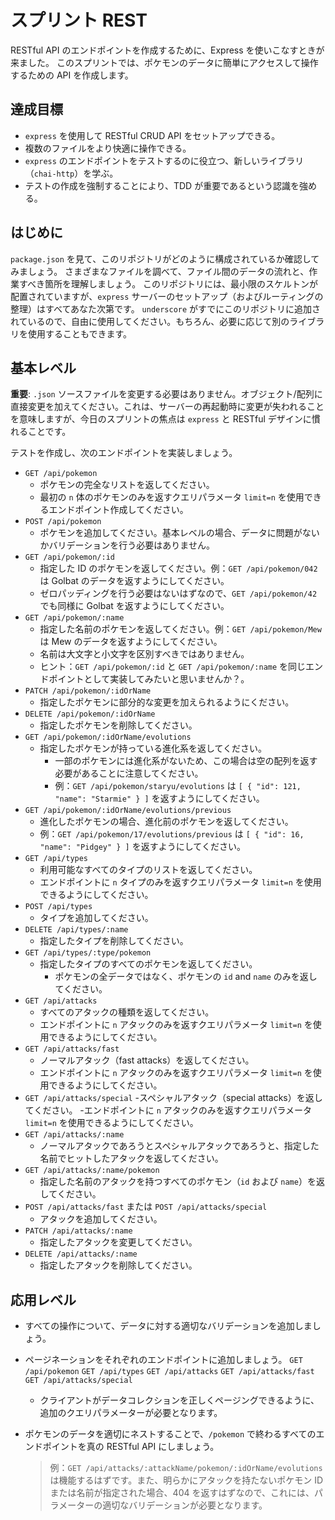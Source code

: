 # スプリント REST

RESTful API のエンドポイントを作成するために、Express を使いこなすときが来ました。
このスプリントでは、ポケモンのデータに簡単にアクセスして操作するための API を作成します。

## 達成目標

- `express` を使用して RESTful CRUD API をセットアップできる。
- 複数のファイルをより快適に操作できる。
- `express` のエンドポイントをテストするのに役立つ、新しいライブラリ（`chai-http`）を学ぶ。
- テストの作成を強制することにより、TDD が重要であるという認識を強める。

## はじめに

`package.json` を見て、このリポジトリがどのように構成されているか確認してみましょう。
さまざまなファイルを調べて、ファイル間のデータの流れと、作業すべき箇所を理解しましょう。
このリポジトリには、最小限のスケルトンが配置されていますが、`express` サーバーのセットアップ（およびルーティングの整理）はすべてあなた次第です。
`underscore` がすでにこのリポジトリに追加されているので、自由に使用してください。もちろん、必要に応じて別のライブラリを使用することもできます。

## 基本レベル

**重要**: `.json` ソースファイルを変更する必要はありません。オブジェクト/配列に直接変更を加えてください。これは、サーバーの再起動時に変更が失われることを意味しますが、今日のスプリントの焦点は `express` と RESTful デザインに慣れることです。

テストを作成し、次のエンドポイントを実装しましょう。

- `GET /api/pokemon`
  - ポケモンの完全なリストを返してください。
  - 最初の `n` 体のポケモンのみを返すクエリパラメータ `limit=n` を使用できるエンドポイント作成してください。
- `POST /api/pokemon`
  - ポケモンを追加してください。基本レベルの場合、データに問題がないかバリデーションを行う必要はありません。
- `GET /api/pokemon/:id`
  - 指定した ID のポケモンを返してください。例：`GET /api/pokemon/042` は Golbat のデータを返すようにしてください。
  - ゼロパッディングを行う必要はないはずなので、`GET /api/pokemon/42` でも同様に Golbat を返すようにしてください。
- `GET /api/pokemon/:name`
  - 指定した名前のポケモンを返してください。例：`GET /api/pokemon/Mew` は Mew のデータを返すようにしてください。
  - 名前は大文字と小文字を区別すべきではありません。
  - ヒント：`GET /api/pokemon/:id` と `GET /api/pokemon/:name` を同じエンドポイントとして実装してみたいと思いませんか？。
- `PATCH /api/pokemon/:idOrName`
  - 指定したポケモンに部分的な変更を加えられるようにください。
- `DELETE /api/pokemon/:idOrName`
  - 指定したポケモンを削除してください。
- `GET /api/pokemon/:idOrName/evolutions`
  - 指定したポケモンが持っている進化系を返してください。
    - 一部のポケモンには進化系がないため、この場合は空の配列を返す必要があることに注意してください。
    - 例：`GET /api/pokemon/staryu/evolutions` は `[ { "id": 121, "name": "Starmie" } ]` を返すようにしてください。
- `GET /api/pokemon/:idOrName/evolutions/previous`
  - 進化したポケモンの場合、進化前のポケモンを返してください。
  - 例：`GET /api/pokemon/17/evolutions/previous` は `[ { "id": 16, "name": "Pidgey" } ]` を返すようにしてください。
- `GET /api/types`
  - 利用可能なすべてのタイプのリストを返してください。
  - エンドポイントに `n` タイプのみを返すクエリパラメータ `limit=n` を使用できるようにしてください。
- `POST /api/types`
  - タイプを追加してください。
- `DELETE /api/types/:name`
  - 指定したタイプを削除してください。
- `GET /api/types/:type/pokemon`
  - 指定したタイプのすべてのポケモンを返してください。
    - ポケモンの全データではなく、ポケモンの `id` and `name` のみを返してください。
- `GET /api/attacks`
  - すべてのアタックの種類を返してください。
  - エンドポイントに `n` アタックのみを返すクエリパラメータ `limit=n` を使用できるようにしてください。
- `GET /api/attacks/fast`
  - ノーマルアタック（fast attacks）を返してください。
  - エンドポイントに `n` アタックのみを返すクエリパラメータ `limit=n` を使用できるようにしてください。
- `GET /api/attacks/special` -スペシャルアタック（special attacks）を返してください。 -エンドポイントに `n` アタックのみを返すクエリパラメータ `limit=n` を使用できるようにしてください。
- `GET /api/attacks/:name`
  - ノーマルアタックであろうとスペシャルアタックであろうと、指定した名前でヒットしたアタックを返してください。
- `GET /api/attacks/:name/pokemon`
  - 指定した名前のアタックを持つすべてのポケモン（`id` および `name`）を返してください。
- `POST /api/attacks/fast` または `POST /api/attacks/special`
  - アタックを追加してください。
- `PATCH /api/attacks/:name`
  - 指定したアタックを変更してください。
- `DELETE /api/attacks/:name`
  - 指定したアタックを削除してください。

## 応用レベル

- すべての操作について、データに対する適切なバリデーションを追加しましょう。
- ページネーションをそれぞれのエンドポイントに追加しましょう。 `GET /api/pokemon` `GET /api/types` `GET /api/attacks` `GET /api/attacks/fast` `GET /api/attacks/special`
  - クライアントがデータコレクションを正しくページングできるように、追加のクエリパラメーターが必要となります。
- ポケモンのデータを適切にネストすることで、`/pokemon` で終わるすべてのエンドポイントを真の RESTful API にしましょう。

  > 例：`GET /api/attacks/:attackName/pokemon/:idOrName/evolutions` は機能するはずです。また、明らかにアタックを持たないポケモン ID または名前が指定された場合、404 を返すはずなので、これには、パラメーターの適切なバリデーションが必要となります。
